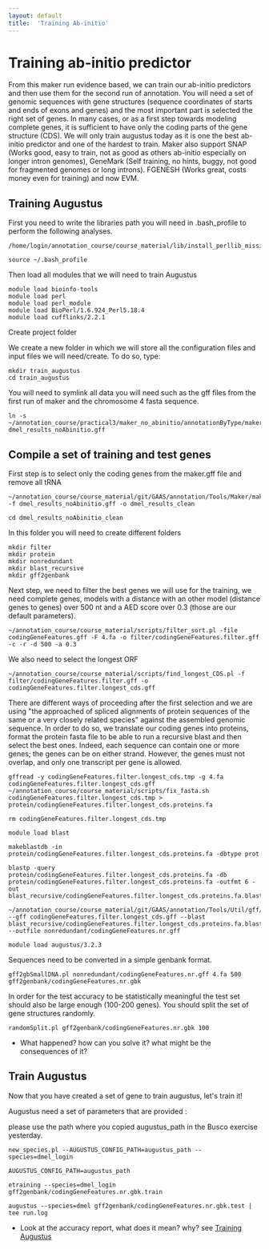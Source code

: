 ```yaml
---
layout: default
title:  'Training Ab-initio'
---
```


# Training ab-initio predictor

From this maker run evidence based, we can train our ab-initio predictors and then use them for the second run of annotation. 
You will need a set of genomic sequences with gene structures (sequence coordinates of starts and ends of exons and genes) and the most important part is selected the right set of genes. 
In many cases, or as a first step towards modeling complete genes, it is sufficient to have only the coding parts of the gene structure (CDS).
We will only train augustus today as it is one the best ab-initio predictor and one of the hardest to train.
Maker also support SNAP (Works good, easy to train, not as good as others ab-initio especially on longer intron genomes), GeneMark (Self training, no hints, buggy, not good for fragmented genomes or long introns).
FGENESH (Works great, costs money even for training) and now EVM.


## Training Augustus

First you need to write the libraries path you will need in .bash_profile to perform the following analyses.
```
/home/login/annotation_course/course_material/lib/install_perllib_missing.sh

source ~/.bash_profile
```
Then load all modules that we will need to train Augustus
```
module load bioinfo-tools   
module load perl  
module load perl_module  
module load BioPerl/1.6.924_Perl5.18.4   
module load cufflinks/2.2.1
```
Create project folder

We create a new folder in which we will store all the configuration files and input files we will need/create. To do so, type:
```
mkdir train_augustus
cd train_augustus
```
You will need to symlink all data you will need such as the gff files from the first run of maker and the chromosome 4 fasta sequence.
```
ln -s ~/annotation_course/practical3/maker_no_abinitio/annotationByType/maker.gff dmel_results_noAbinitio.gff
```
## Compile a set of training and test genes

First step is to select only the coding genes from the maker.gff file and remove all tRNA
```
~/annotation_course/course_material/git/GAAS/annotation/Tools/Maker/maker_gff3manager_JD_v8.pl -f dmel_results_noAbinitio.gff -o dmel_results_clean

cd dmel_results_noAbinitio_clean
```
In this folder you will need to create different folders
```
mkdir filter  
mkdir protein  
mkdir nonredundant  
mkdir blast_recursive  
mkdir gff2genbank  
```
Next step, we need to filter the best genes we will use for the training, we need complete genes, models with a distance with an other model (distance genes to genes) over 500 nt and a AED score over 0.3 (those are our default parameters).
```
~/annotation_course/course_material/scripts/filter_sort.pl -file codingGeneFeatures.gff -F 4.fa -o filter/codingGeneFeatures.filter.gff -c -r -d 500 -a 0.3
```
We also need to select the longest ORF
```
~/annotation_course/course_material/scripts/find_longest_CDS.pl -f filter/codingGeneFeatures.filter.gff -o codingGeneFeatures.filter.longest_cds.gff
```
There are different ways of proceeding after the first selection and we are using "the approached of spliced alignments of protein sequences of the same or a very closely related species" against the assembled genomic sequence.
In order to do so, we translate our coding genes into proteins, format the protein fasta file to be able to run a recursive blast and then select the best ones.
Indeed, each sequence can contain one or more genes; the genes can be on either strand. However, the genes must not overlap, and only one transcript per gene is allowed.
```
gffread -y codingGeneFeatures.filter.longest_cds.tmp -g 4.fa codingGeneFeatures.filter.longest_cds.gff  
~/annotation_course/course_material/scripts/fix_fasta.sh codingGeneFeatures.filter.longest_cds.tmp > protein/codingGeneFeatures.filter.longest_cds.proteins.fa  

rm codingGeneFeatures.filter.longest_cds.tmp

module load blast  

makeblastdb -in protein/codingGeneFeatures.filter.longest_cds.proteins.fa -dbtype prot  

blastp -query protein/codingGeneFeatures.filter.longest_cds.proteins.fa -db protein/codingGeneFeatures.filter.longest_cds.proteins.fa -outfmt 6 -out blast_recursive/codingGeneFeatures.filter.longest_cds.proteins.fa.blast_recursive

~/annotation_course/course_material/git/GAAS/annotation/Tools/Util/gff/gff_filter_by_mrna_id.pl --gff codingGeneFeatures.filter.longest_cds.gff --blast blast_recursive/codingGeneFeatures.filter.longest_cds.proteins.fa.blast_recursive --outfile nonredundant/codingGeneFeatures.nr.gff

module load augustus/3.2.3
```
Sequences need to be converted in a simple genbank format.
```
gff2gbSmallDNA.pl nonredundant/codingGeneFeatures.nr.gff 4.fa 500 gff2genbank/codingGeneFeatures.nr.gbk
```
In order for the test accuracy to be statistically meaningful the test set should also be large enough (100-200 genes). 
You should split the set of gene structures randomly.
```
randomSplit.pl gff2genbank/codingGeneFeatures.nr.gbk 100
```
- What happened? how can you solve it? what might be the consequences of it? 


## Train Augustus

Now that you have created a set of gene to train augustus, let's train it!

Augustus need a set of parameters that are provided :

please use the path where you copied augustus_path in the Busco exercise yesterday.
```
new_species.pl --AUGUSTUS_CONFIG_PATH=augustus_path --species=dmel_login

AUGUSTUS_CONFIG_PATH=augustus_path

etraining --species=dmel_login gff2genbank/codingGeneFeatures.nr.gbk.train 

augustus --species=dmel gff2genbank/codingGeneFeatures.nr.gbk.test | tee run.log 
```
- Look at the accuracy report, what does it mean? why? see [Training Augustus](http://www.vcru.wisc.edu/simonlab/bioinformatics/programs/augustus/docs/tutorial2015/training.html)
